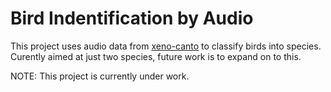 # Bird Indentification by Audio

This project uses audio data from [xeno-canto](https://www.xeno-canto.org) to classify birds into species. Curently aimed at just two species, future work is to expand on to this.

NOTE: This project is currently under work.
